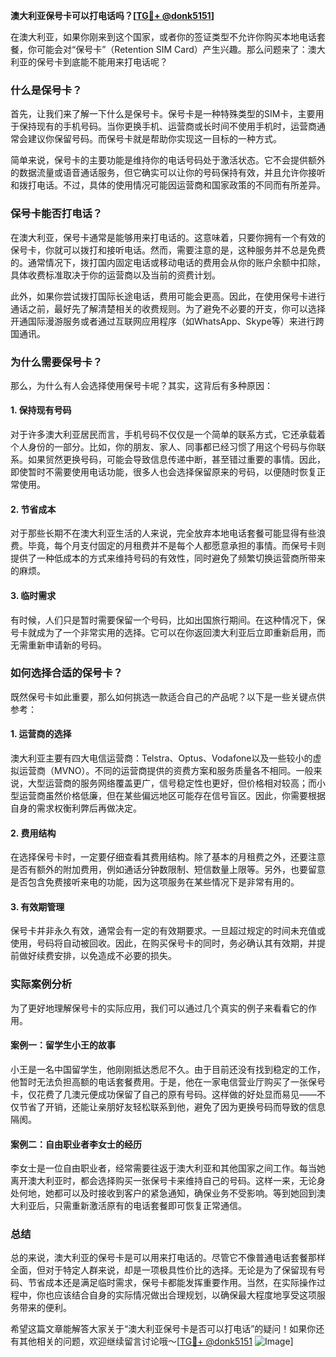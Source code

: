 **澳大利亚保号卡可以打电话吗？[[TG💪+ @donk5151](https://t.me/s/donk5151)]**

在澳大利亚，如果你刚来到这个国家，或者你的签证类型不允许你购买本地电话套餐，你可能会对“保号卡”（Retention SIM Card）产生兴趣。那么问题来了：澳大利亚的保号卡到底能不能用来打电话呢？

### 什么是保号卡？

首先，让我们来了解一下什么是保号卡。保号卡是一种特殊类型的SIM卡，主要用于保持现有的手机号码。当你更换手机、运营商或长时间不使用手机时，运营商通常会建议你保留号码。而保号卡就是帮助你实现这一目标的一种方式。

简单来说，保号卡的主要功能是维持你的电话号码处于激活状态。它不会提供额外的数据流量或语音通话服务，但它确实可以让你的号码保持有效，并且允许你接听和拨打电话。不过，具体的使用情况可能因运营商和国家政策的不同而有所差异。

### 保号卡能否打电话？

在澳大利亚，保号卡通常是能够用来打电话的。这意味着，只要你拥有一个有效的保号卡，你就可以拨打和接听电话。然而，需要注意的是，这种服务并不总是免费的。通常情况下，拨打国内固定电话或移动电话的费用会从你的账户余额中扣除，具体收费标准取决于你的运营商以及当前的资费计划。

此外，如果你尝试拨打国际长途电话，费用可能会更高。因此，在使用保号卡进行通话之前，最好先了解清楚相关的收费规则。为了避免不必要的开支，你可以选择开通国际漫游服务或者通过互联网应用程序（如WhatsApp、Skype等）来进行跨国通讯。

### 为什么需要保号卡？

那么，为什么有人会选择使用保号卡呢？其实，这背后有多种原因：

#### 1. **保持现有号码**
   对于许多澳大利亚居民而言，手机号码不仅仅是一个简单的联系方式，它还承载着个人身份的一部分。比如，你的朋友、家人、同事都已经习惯了用这个号码与你联系。如果贸然更换号码，可能会导致信息传递中断，甚至错过重要的事情。因此，即使暂时不需要使用电话功能，很多人也会选择保留原来的号码，以便随时恢复正常使用。

#### 2. **节省成本**
   对于那些长期不在澳大利亚生活的人来说，完全放弃本地电话套餐可能显得有些浪费。毕竟，每个月支付固定的月租费并不是每个人都愿意承担的事情。而保号卡则提供了一种低成本的方式来维持号码的有效性，同时避免了频繁切换运营商所带来的麻烦。

#### 3. **临时需求**
   有时候，人们只是暂时需要保留一个号码，比如出国旅行期间。在这种情况下，保号卡就成为了一个非常实用的选择。它可以在你返回澳大利亚后立即重新启用，而无需重新申请新的号码。

### 如何选择合适的保号卡？

既然保号卡如此重要，那么如何挑选一款适合自己的产品呢？以下是一些关键点供参考：

#### 1. **运营商的选择**
   澳大利亚主要有四大电信运营商：Telstra、Optus、Vodafone以及一些较小的虚拟运营商（MVNO）。不同的运营商提供的资费方案和服务质量各不相同。一般来说，大型运营商的服务网络覆盖更广，信号稳定性也更好，但价格相对较高；而小型运营商虽然价格低廉，但在某些偏远地区可能存在信号盲区。因此，你需要根据自身的需求权衡利弊后再做决定。

#### 2. **费用结构**
   在选择保号卡时，一定要仔细查看其费用结构。除了基本的月租费之外，还要注意是否有额外的附加费用，例如通话分钟数限制、短信数量上限等。另外，也要留意是否包含免费接听来电的功能，因为这项服务在某些情况下是非常有用的。

#### 3. **有效期管理**
   保号卡并非永久有效，通常会有一定的有效期要求。一旦超过规定的时间未充值或使用，号码将自动被回收。因此，在购买保号卡的同时，务必确认其有效期，并提前做好续费安排，以免造成不必要的损失。

### 实际案例分析

为了更好地理解保号卡的实际应用，我们可以通过几个真实的例子来看看它的作用。

#### 案例一：留学生小王的故事
小王是一名中国留学生，他刚刚抵达悉尼不久。由于目前还没有找到稳定的工作，他暂时无法负担高额的电话套餐费用。于是，他在一家电信营业厅购买了一张保号卡，仅花费了几澳元便成功保留了自己的原有号码。这样做的好处显而易见——不仅节省了开销，还能让亲朋好友轻松联系到他，避免了因为更换号码而导致的信息隔阂。

#### 案例二：自由职业者李女士的经历
李女士是一位自由职业者，经常需要往返于澳大利亚和其他国家之间工作。每当她离开澳大利亚时，都会选择购买一张保号卡来维持自己的号码。这样一来，无论身处何地，她都可以及时接收到客户的紧急通知，确保业务不受影响。等到她回到澳大利亚后，只需重新激活原有的电话套餐即可恢复正常通信。

### 总结

总的来说，澳大利亚的保号卡是可以用来打电话的。尽管它不像普通电话套餐那样全面，但对于特定人群来说，却是一项极具性价比的选择。无论是为了保留现有号码、节省成本还是满足临时需求，保号卡都能发挥重要作用。当然，在实际操作过程中，你也应该结合自身的实际情况做出合理规划，以确保最大程度地享受这项服务带来的便利。

希望这篇文章能解答大家关于“澳大利亚保号卡是否可以打电话”的疑问！如果你还有其他相关的问题，欢迎继续留言讨论哦～[[TG💪+ @donk5151](https://t.me/s/donk5151) ![Image](https://i.postimg.cc/rwNCRYN7/Snipaste-2025-04-30-17-27-05.png)]